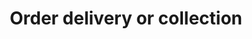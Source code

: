 ---
title: "Order delivery or collection"
name: "fulfillmentservicemeta_parcelninja"
key: "quote_id"
description: "0 to use cheapest delivery option or 1 to force collection option"
user_friendly_description: "Determine if you your order will be collected by the customer at Parcelninja or delivered by a courier."
default: "0"
values: []
tags: [fulfillmentservicemeta,parcelninja]
type: "meta"
process: "fulfillments"
headless: true
---